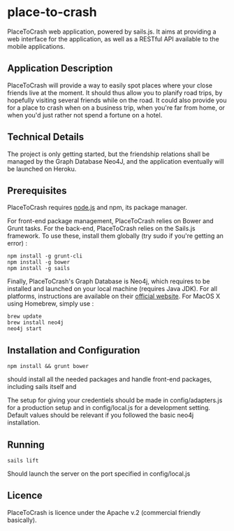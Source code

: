 place-to-crash
==============

PlaceToCrash web application, powered by sails.js.
It aims at providing a web interface for the application, as well as a RESTful API available to the mobile applications.

Application Description
-----------------------
PlaceToCrash will provide a way to easily spot places where your close friends live at the moment. It should thus allow you to planify road trips, by hopefully visiting several friends while on the road. It could also provide you for a place to crash when on a business trip, when you're far from home, or when you'd just rather not spend a fortune on a hotel.

Technical Details
-----------------
The project is only getting started, but the friendship relations shall be managed by the Graph Database Neo4J, and the application eventually will be launched on Heroku.

Prerequisites
-------------
PlaceToCrash requires [node.js](http://nodejs.org/) and npm, its package manager. 

For front-end package management, PlaceToCrash relies on Bower and Grunt tasks. For the back-end, PlaceToCrash relies on the Sails.js framework. To use these, install them globally (try sudo if you're getting an error) :

    npm install -g grunt-cli
    npm install -g bower
    npm install -g sails

Finally, PlaceToCrash's Graph Database is Neo4j, which requires to be installed and launched on your local machine (requires Java JDK). For all platforms, instructions are available on their [official website](http://www.neo4j.org/download). For MacOS X using Homebrew, simply use :

    brew update
    brew install neo4j
    neo4j start

Installation and Configuration
------------------------------

    npm install && grunt bower

should install all the needed packages and handle front-end packages, including sails itself and 

The setup for giving your credentiels should be made in config/adapters.js for a production setup and in config/local.js for a development setting. Default values should be relevant if you followed the basic neo4j installation.

Running
-------

    sails lift

Should launch the server on the port specified in config/local.js

Licence
-------
PlaceToCrash is licence under the Apache v.2 (commercial friendly basically).

